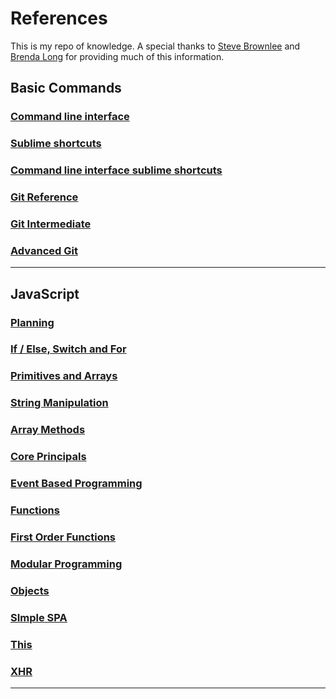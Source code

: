 # References
This is my repo of knowledge. A special thanks to [Steve Brownlee](https://github.com/stevebrownlee) and [Brenda Long](https://github.com/brendalong) for providing much of this information.

## Basic Commands

### [Command line interface](REF_CLI.md)

### [Sublime shortcuts](REF_SUBLIME_SHORCUTS.md)

### [Command line interface sublime shortcuts](REF_CMD_LINE.md)

### [Git Reference](REF_GIT.md)

### [Git Intermediate](REF_GIT_ITERMEDIATE.md)

### [Advanced Git](REF_ADVANCED_GIT.md)

---

## JavaScript

### [Planning](REF_PLANNING.md)

### [If / Else, Switch and For](REF_JS_IF_ELSE.md)

### [Primitives and Arrays](REF_PRIMITIVES_ARRAYS.md)

### [String Manipulation](REF_STRING_MANIPULATION.md)

### [Array Methods](REF_ARRAY_METHODS.md)

### [Core Principals](REF_CORE.md)

### [Event Based Programming](REF_EVENT_PROGRAMMING.md)

### [Functions](REF_FUNCTIONS.md)

### [First Order Functions](REF_FIRST_ORDER.md)

### [Modular Programming](REF_MODULAR.md)

### [Objects](REF_OBJECTS.md)

### [SImple SPA](REF_SIMPLE_SPA.md)

### [This](REF_THIS.md)

### [XHR](REF_XHR.md)

---



















